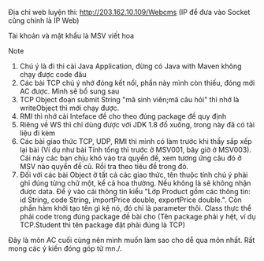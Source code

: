 Địa chỉ web luyện thi: http://203.162.10.109/Webcms (IP để đưa vào Socket cũng chính là IP Web)

Tài khoản và mật khẩu là MSV viết hoa

Note

1. Chú ý là đi thi cài Java Application, đừng có Java with Maven không chạy được code đâu
2. Các bài TCP chú ý nhớ đóng kết nối, phần này mình còn thiếu, đóng mới AC được. Mình sẽ bổ sung sau
3. TCP Object đoạn submit String "mã sinh viên;mã câu hỏi" thì nhớ là writeObject thì mới chạy được. 
4. RMI thì nhớ cài Inteface đề cho theo đúng package đề quy định
5. Riêng về WS thì chỉ dùng được với JDK 1.8 đổ xuống, trong này đã có tài liệu đi kèm
6. Các bài giao thức TCP, UDP, RMI thì mình có làm trước khi thầy sắp xếp lại bài (Ví dụ như bài Tính tổng thì trước ở MSV001, bây giờ ở MSV003). Cái này các bạn chịu khó vào tra quyển đề, xem tương ứng câu đó ở MSV nào quyển đề cũ. Rồi tra theo tiêu đề trong đó.
7. Đối với các bài Object ở tất cả các giao thức, tên thuộc tính chú ý phải ghi đúng từng chữ một, kể cả hoa thường. Nếu không là sẽ không nhận được data. Để ý vào cái thông tin kiểu "Lớp Product gồm các thông tin: id String, code String, importPrice double, exportPrice double.". Còn phần hàm khởi tạo tên gì kệ nó, đó chỉ là parameter thôi. Class thực thể phải code trong đúng package đề bài cho (Tên package phải y hệt, ví dụ TCP.Student thì tên package đặt phải đúng là TCP)

Đây là môn AC cuối cùng nên mình muốn làm sao cho dễ qua môn nhất. Rất mong các ý kiến đóng góp từ mn./.

